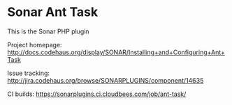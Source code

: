 Sonar Ant Task
=========================

This is the Sonar PHP plugin

Project homepage:
http://docs.codehaus.org/display/SONAR/Installing+and+Configuring+Ant+Task

Issue tracking:
http://jira.codehaus.org/browse/SONARPLUGINS/component/14635

CI builds:
https://sonarplugins.ci.cloudbees.com/job/ant-task/
